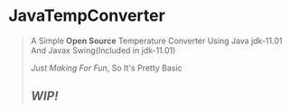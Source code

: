 # JavaTempConverter

>A Simple **Open Source** Temperature Converter Using Java jdk-11.01 And Javax Swing(Included in jdk-11.01)
>
>*Just Making For Fun*, So It's Pretty Basic
>
> ## ***WIP!***
